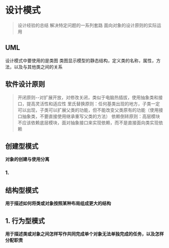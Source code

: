 # 设计模式
> 设计经验的总结
> 解决特定问题的一系列套路
> 面向对象的设计原则的实际运用

## UML
设计模式中要使用的是类图
类图显示模型的静态结构，定义类的名称，属性，方法，以及与其他类之间的关系

## 软件设计原则
> 开闭原则--对扩展开放，对修改关闭，类似于电脑热插拔，使用抽象类和接口，提高灵活性和适应性
> 里氏替换原则：任何基类出现的地方，子类一定可以出现，子类可以扩展父类的功能，但不能改变父类原有的功能（使用接口抽象类，不要直接使用继承重写父类的方法）
> 依赖倒转原则：高层模块不应该依赖底层模块，面对抽象接口来实现依赖，而不是直接面向类实现依赖
## 创建型模式
**对象的创建与使用分离**
### 1. 

## 结构型模式
**用于描述如何将类或对象按照某种布局组成更大的结构**

## 1. 行为型模式
**用于描述类或对象之间怎样写作共同完成单个对象无法单独完成的任务，以及怎样分配职责**

